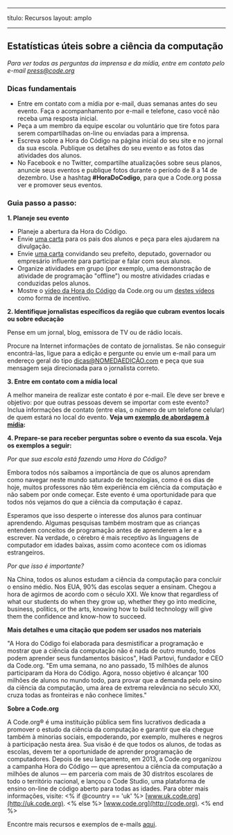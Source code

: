 * * *

título: Recursos layout: amplo

* * *

## Estatísticas úteis sobre a ciência da computação

*Para ver todas as perguntas da imprensa e da mídia, entre em contato pelo e-mail <press@code.org>*

### Dicas fundamentais

  * Entre em contato com a mídia por e-mail, duas semanas antes do seu evento. Faça o acompanhamento por e-mail e telefone, caso você não receba uma resposta inicial.
  * Peça a um membro da equipe escolar ou voluntário que tire fotos para serem compartilhadas on-line ou enviadas para a imprensa.
  * Escreva sobre a Hora do Código na página inicial do seu site e no jornal da sua escola. Publique os detalhes do seu evento e as fotos das atividades dos alunos.
  * No Facebook e no Twitter, compartilhe atualizações sobre seus planos, anuncie seus eventos e publique fotos durante o período de 8 a 14 de dezembro. Use a hashtag **#HoraDoCodigo**, para que a Code.org possa ver e promover seus eventos.

### Guia passo a passo:

**1. Planeje seu evento**

  * Planeje a abertura da Hora do Código.
  * Envie [uma carta](<%= hoc_uri('/resources/#sample-emails') %>) para os pais dos alunos e peça para eles ajudarem na divulgação.
  * Envie [uma carta](<%= hoc_uri('/resources/#sample-emails') %>) convidando seu prefeito, deputado, governador ou empresário influente para participar e falar com seus alunos.
  * Organize atividades em grupo (por exemplo, uma demonstração de atividade de programação "offline") ou mostre atividades criadas e conduzidas pelos alunos.
  * Mostre o [vídeo da Hora do Código](<%= hoc_uri('/') %>) da Code.org ou um [destes vídeos](<%= hoc_uri('/resources#videos') %>) como forma de incentivo.

**2. Identifique jornalistas específicos da região que cubram eventos locais ou sobre educação**

Pense em um jornal, blog, emissora de TV ou de rádio locais.

Procure na Internet informações de contato de jornalistas. Se não conseguir encontrá-las, ligue para a edição e pergunte ou envie um e-mail para um endereço geral do tipo dicas@NOMEDAEDIÇÃO.com e peça que sua mensagem seja direcionada para o jornalista correto.

**3. Entre em contato com a mídia local**

A melhor maneira de realizar este contato é por e-mail. Ele deve ser breve e objetivo: por que outras pessoas devem se importar com este evento? Inclua informações de contato (entre elas, o número de um telefone celular) de quem estará no local do evento. **Veja um [exemplo de abordagem à mídia](<%= hoc_uri('/resources#sample-emails') %>):**

**4. Prepare-se para receber perguntas sobre o evento da sua escola. Veja os exemplos a seguir:**

*Por que sua escola está fazendo uma Hora do Código?*

Embora todos nós saibamos a importância de que os alunos aprendam como navegar neste mundo saturado de tecnologias, como é os dias de hoje, muitos professores não têm experiência em ciência da computação e não sabem por onde começar. Este evento é uma oportunidade para que todos nós vejamos do que a ciência da computação é capaz.

Esperamos que isso desperte o interesse dos alunos para continuar aprendendo. Algumas pesquisas também mostram que as crianças entendem conceitos de programação antes de aprenderem a ler e a escrever. Na verdade, o cérebro é mais receptivo às linguagens de computador em idades baixas, assim como acontece com os idiomas estrangeiros.

*Por que isso é importante?*

Na China, todos os alunos estudam a ciência da computação para concluir o ensino médio. Nos EUA, 90% das escolas sequer a ensinam. Chegou a hora de agirmos de acordo com o século XXI. We know that regardless of what our students do when they grow up, whether they go into medicine, business, politics, or the arts, knowing how to build technology will give them the confidence and know-how to succeed.

**Mais detalhes e uma citação que podem ser usados nos materiais**

"A Hora do Código foi elaborada para desmistificar a programação e mostrar que a ciência da computação não é nada de outro mundo, todos podem aprender seus fundamentos básicos", Hadi Partovi, fundador e CEO da Code.org. "Em uma semana, no ano passado, 15 milhões de alunos participaram da Hora do Código. Agora, nosso objetivo é alcançar 100 milhões de alunos no mundo todo, para provar que a demanda pelo ensino da ciência da computação, uma área de extrema relevância no século XXI, cruza todas as fronteiras e não conhece limites."

**Sobre a Code.org**

A Code.org® é uma instituição pública sem fins lucrativos dedicada a promover o estudo da ciência da computação e garantir que ela chegue também à minorias sociais, empoderando, por exemplo, mulheres e negros à participação nesta área. Sua visão é de que todos os alunos, de todas as escolas, devem ter a oportunidade de aprender programação de computadores. Depois de seu lançamento, em 2013, a Code.org organizou a campanha Hora do Código — que apresentou a ciência da computação a milhões de alunos — em parceria com mais de 30 distritos escolares de todo o território nacional, e lançou o Code Studio, uma plataforma de ensino on-line de código aberto para todas as idades. Para obter mais informações, visite: <% if @country == 'uk' %> [www.uk.code.org](http://uk.code.org). <% else %> [www.code.org](http://code.org). <% end %>

  
Encontre mais recursos e exemplos de e-mails [aqui](<%= hoc_uri('/resources') %>).